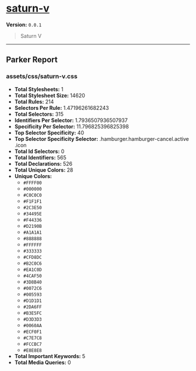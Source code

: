 # [saturn-v]( https://github.com/marcio/saturn-v )

**Version:** `0.0.1`

> Saturn V

* * *

## Parker Report

### assets/css/saturn-v.css

- **Total Stylesheets:** 1
- **Total Stylesheet Size:** 14620
- **Total Rules:** 214
- **Selectors Per Rule:** 1.47196261682243
- **Total Selectors:** 315
- **Identifiers Per Selector:** 1.7936507936507937
- **Specificity Per Selector:** 11.796825396825398
- **Top Selector Specificity:** 40
- **Top Selector Specificity Selector:** .hamburger.hamburger-cancel.active .icon
- **Total Id Selectors:** 0
- **Total Identifiers:** 565
- **Total Declarations:** 526
- **Total Unique Colors:** 28
- **Unique Colors:**
	- `#FFFF00`
	- `#000000`
	- `#C0C0C0`
	- `#F1F1F1`
	- `#2C3E50`
	- `#34495E`
	- `#F44336`
	- `#D2190B`
	- `#A1A1A1`
	- `#888888`
	- `#FFFFFF`
	- `#333333`
	- `#CFD8DC`
	- `#B2C0C6`
	- `#EA1C0D`
	- `#4CAF50`
	- `#3D8B40`
	- `#0072C6`
	- `#005593`
	- `#D1D1D1`
	- `#2DA6FF`
	- `#B3E5FC`
	- `#D3D3D3`
	- `#0060AA`
	- `#ECF0F1`
	- `#C7E7C8`
	- `#FCCBC7`
	- `#E8E8E8`
- **Total Important Keywords:** 5
- **Total Media Queries:** 0
